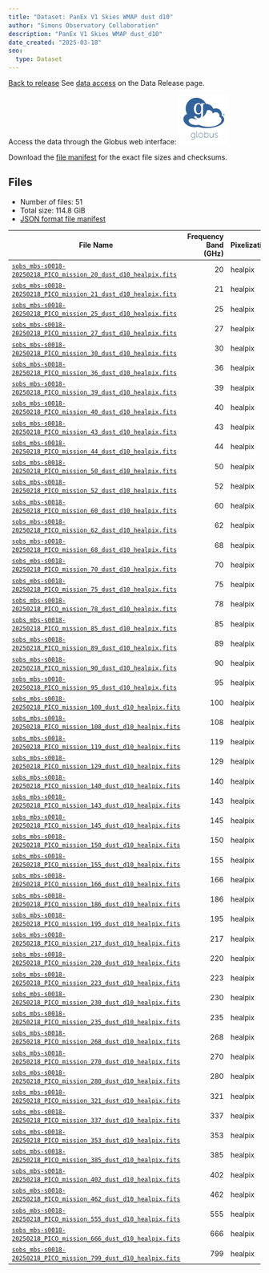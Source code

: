 ```yaml
---
title: "Dataset: PanEx V1 Skies WMAP dust d10"
author: "Simons Observatory Collaboration"
description: "PanEx V1 Skies WMAP dust_d10"
date_created: "2025-03-18"
seo:
  type: Dataset
---
```


[Back to release](./panexv1-compsep.html#datasets)
See [data access](./panexv1-compsep.html#data-access) on the Data Release page.

Access the data through the Globus web interface: [![Download via Globus](images/globus-logo.png)](https://app.globus.org/file-manager?origin_id=53b2a147-ae9d-4bbf-9d18-3b46d133d4bb&origin_path=%2Fpanexp_v1_compsep%2Fdust_d10%2F)

Download the [file manifest](https://g-0a470a.6b7bd8.0ec8.data.globus.org/panexp_v1_compsep/dust_d10/manifest.json) for the exact file sizes and checksums.

## Files

- Number of files: 51
- Total size: 114.8 GiB
- [JSON format file manifest](https://g-0a470a.6b7bd8.0ec8.data.globus.org/panexp_v1_compsep/dust_d10/manifest.json)

|                                                                                                 File Name                                                                                                  | Frequency Band (GHz) | Pixelization |  Size   |
| ---------------------------------------------------------------------------------------------------------------------------------------------------------------------------------------------------------- | -------------------: | ------------ | ------- |
| [`sobs_mbs-s0018-20250218_PICO_mission_20_dust_d10_healpix.fits`](https://g-0a470a.6b7bd8.0ec8.data.globus.org/panexp_v1_compsep/dust_d10/sobs_mbs-s0018-20250218_PICO_mission_20_dust_d10_healpix.fits)   |                   20 | healpix      | 2.3 GiB |
| [`sobs_mbs-s0018-20250218_PICO_mission_21_dust_d10_healpix.fits`](https://g-0a470a.6b7bd8.0ec8.data.globus.org/panexp_v1_compsep/dust_d10/sobs_mbs-s0018-20250218_PICO_mission_21_dust_d10_healpix.fits)   |                   21 | healpix      | 2.3 GiB |
| [`sobs_mbs-s0018-20250218_PICO_mission_25_dust_d10_healpix.fits`](https://g-0a470a.6b7bd8.0ec8.data.globus.org/panexp_v1_compsep/dust_d10/sobs_mbs-s0018-20250218_PICO_mission_25_dust_d10_healpix.fits)   |                   25 | healpix      | 2.3 GiB |
| [`sobs_mbs-s0018-20250218_PICO_mission_27_dust_d10_healpix.fits`](https://g-0a470a.6b7bd8.0ec8.data.globus.org/panexp_v1_compsep/dust_d10/sobs_mbs-s0018-20250218_PICO_mission_27_dust_d10_healpix.fits)   |                   27 | healpix      | 2.3 GiB |
| [`sobs_mbs-s0018-20250218_PICO_mission_30_dust_d10_healpix.fits`](https://g-0a470a.6b7bd8.0ec8.data.globus.org/panexp_v1_compsep/dust_d10/sobs_mbs-s0018-20250218_PICO_mission_30_dust_d10_healpix.fits)   |                   30 | healpix      | 2.3 GiB |
| [`sobs_mbs-s0018-20250218_PICO_mission_36_dust_d10_healpix.fits`](https://g-0a470a.6b7bd8.0ec8.data.globus.org/panexp_v1_compsep/dust_d10/sobs_mbs-s0018-20250218_PICO_mission_36_dust_d10_healpix.fits)   |                   36 | healpix      | 2.3 GiB |
| [`sobs_mbs-s0018-20250218_PICO_mission_39_dust_d10_healpix.fits`](https://g-0a470a.6b7bd8.0ec8.data.globus.org/panexp_v1_compsep/dust_d10/sobs_mbs-s0018-20250218_PICO_mission_39_dust_d10_healpix.fits)   |                   39 | healpix      | 2.3 GiB |
| [`sobs_mbs-s0018-20250218_PICO_mission_40_dust_d10_healpix.fits`](https://g-0a470a.6b7bd8.0ec8.data.globus.org/panexp_v1_compsep/dust_d10/sobs_mbs-s0018-20250218_PICO_mission_40_dust_d10_healpix.fits)   |                   40 | healpix      | 2.3 GiB |
| [`sobs_mbs-s0018-20250218_PICO_mission_43_dust_d10_healpix.fits`](https://g-0a470a.6b7bd8.0ec8.data.globus.org/panexp_v1_compsep/dust_d10/sobs_mbs-s0018-20250218_PICO_mission_43_dust_d10_healpix.fits)   |                   43 | healpix      | 2.3 GiB |
| [`sobs_mbs-s0018-20250218_PICO_mission_44_dust_d10_healpix.fits`](https://g-0a470a.6b7bd8.0ec8.data.globus.org/panexp_v1_compsep/dust_d10/sobs_mbs-s0018-20250218_PICO_mission_44_dust_d10_healpix.fits)   |                   44 | healpix      | 2.3 GiB |
| [`sobs_mbs-s0018-20250218_PICO_mission_50_dust_d10_healpix.fits`](https://g-0a470a.6b7bd8.0ec8.data.globus.org/panexp_v1_compsep/dust_d10/sobs_mbs-s0018-20250218_PICO_mission_50_dust_d10_healpix.fits)   |                   50 | healpix      | 2.3 GiB |
| [`sobs_mbs-s0018-20250218_PICO_mission_52_dust_d10_healpix.fits`](https://g-0a470a.6b7bd8.0ec8.data.globus.org/panexp_v1_compsep/dust_d10/sobs_mbs-s0018-20250218_PICO_mission_52_dust_d10_healpix.fits)   |                   52 | healpix      | 2.3 GiB |
| [`sobs_mbs-s0018-20250218_PICO_mission_60_dust_d10_healpix.fits`](https://g-0a470a.6b7bd8.0ec8.data.globus.org/panexp_v1_compsep/dust_d10/sobs_mbs-s0018-20250218_PICO_mission_60_dust_d10_healpix.fits)   |                   60 | healpix      | 2.3 GiB |
| [`sobs_mbs-s0018-20250218_PICO_mission_62_dust_d10_healpix.fits`](https://g-0a470a.6b7bd8.0ec8.data.globus.org/panexp_v1_compsep/dust_d10/sobs_mbs-s0018-20250218_PICO_mission_62_dust_d10_healpix.fits)   |                   62 | healpix      | 2.3 GiB |
| [`sobs_mbs-s0018-20250218_PICO_mission_68_dust_d10_healpix.fits`](https://g-0a470a.6b7bd8.0ec8.data.globus.org/panexp_v1_compsep/dust_d10/sobs_mbs-s0018-20250218_PICO_mission_68_dust_d10_healpix.fits)   |                   68 | healpix      | 2.3 GiB |
| [`sobs_mbs-s0018-20250218_PICO_mission_70_dust_d10_healpix.fits`](https://g-0a470a.6b7bd8.0ec8.data.globus.org/panexp_v1_compsep/dust_d10/sobs_mbs-s0018-20250218_PICO_mission_70_dust_d10_healpix.fits)   |                   70 | healpix      | 2.3 GiB |
| [`sobs_mbs-s0018-20250218_PICO_mission_75_dust_d10_healpix.fits`](https://g-0a470a.6b7bd8.0ec8.data.globus.org/panexp_v1_compsep/dust_d10/sobs_mbs-s0018-20250218_PICO_mission_75_dust_d10_healpix.fits)   |                   75 | healpix      | 2.3 GiB |
| [`sobs_mbs-s0018-20250218_PICO_mission_78_dust_d10_healpix.fits`](https://g-0a470a.6b7bd8.0ec8.data.globus.org/panexp_v1_compsep/dust_d10/sobs_mbs-s0018-20250218_PICO_mission_78_dust_d10_healpix.fits)   |                   78 | healpix      | 2.3 GiB |
| [`sobs_mbs-s0018-20250218_PICO_mission_85_dust_d10_healpix.fits`](https://g-0a470a.6b7bd8.0ec8.data.globus.org/panexp_v1_compsep/dust_d10/sobs_mbs-s0018-20250218_PICO_mission_85_dust_d10_healpix.fits)   |                   85 | healpix      | 2.3 GiB |
| [`sobs_mbs-s0018-20250218_PICO_mission_89_dust_d10_healpix.fits`](https://g-0a470a.6b7bd8.0ec8.data.globus.org/panexp_v1_compsep/dust_d10/sobs_mbs-s0018-20250218_PICO_mission_89_dust_d10_healpix.fits)   |                   89 | healpix      | 2.3 GiB |
| [`sobs_mbs-s0018-20250218_PICO_mission_90_dust_d10_healpix.fits`](https://g-0a470a.6b7bd8.0ec8.data.globus.org/panexp_v1_compsep/dust_d10/sobs_mbs-s0018-20250218_PICO_mission_90_dust_d10_healpix.fits)   |                   90 | healpix      | 2.3 GiB |
| [`sobs_mbs-s0018-20250218_PICO_mission_95_dust_d10_healpix.fits`](https://g-0a470a.6b7bd8.0ec8.data.globus.org/panexp_v1_compsep/dust_d10/sobs_mbs-s0018-20250218_PICO_mission_95_dust_d10_healpix.fits)   |                   95 | healpix      | 2.3 GiB |
| [`sobs_mbs-s0018-20250218_PICO_mission_100_dust_d10_healpix.fits`](https://g-0a470a.6b7bd8.0ec8.data.globus.org/panexp_v1_compsep/dust_d10/sobs_mbs-s0018-20250218_PICO_mission_100_dust_d10_healpix.fits) |                  100 | healpix      | 2.3 GiB |
| [`sobs_mbs-s0018-20250218_PICO_mission_108_dust_d10_healpix.fits`](https://g-0a470a.6b7bd8.0ec8.data.globus.org/panexp_v1_compsep/dust_d10/sobs_mbs-s0018-20250218_PICO_mission_108_dust_d10_healpix.fits) |                  108 | healpix      | 2.3 GiB |
| [`sobs_mbs-s0018-20250218_PICO_mission_119_dust_d10_healpix.fits`](https://g-0a470a.6b7bd8.0ec8.data.globus.org/panexp_v1_compsep/dust_d10/sobs_mbs-s0018-20250218_PICO_mission_119_dust_d10_healpix.fits) |                  119 | healpix      | 2.3 GiB |
| [`sobs_mbs-s0018-20250218_PICO_mission_129_dust_d10_healpix.fits`](https://g-0a470a.6b7bd8.0ec8.data.globus.org/panexp_v1_compsep/dust_d10/sobs_mbs-s0018-20250218_PICO_mission_129_dust_d10_healpix.fits) |                  129 | healpix      | 2.3 GiB |
| [`sobs_mbs-s0018-20250218_PICO_mission_140_dust_d10_healpix.fits`](https://g-0a470a.6b7bd8.0ec8.data.globus.org/panexp_v1_compsep/dust_d10/sobs_mbs-s0018-20250218_PICO_mission_140_dust_d10_healpix.fits) |                  140 | healpix      | 2.3 GiB |
| [`sobs_mbs-s0018-20250218_PICO_mission_143_dust_d10_healpix.fits`](https://g-0a470a.6b7bd8.0ec8.data.globus.org/panexp_v1_compsep/dust_d10/sobs_mbs-s0018-20250218_PICO_mission_143_dust_d10_healpix.fits) |                  143 | healpix      | 2.3 GiB |
| [`sobs_mbs-s0018-20250218_PICO_mission_145_dust_d10_healpix.fits`](https://g-0a470a.6b7bd8.0ec8.data.globus.org/panexp_v1_compsep/dust_d10/sobs_mbs-s0018-20250218_PICO_mission_145_dust_d10_healpix.fits) |                  145 | healpix      | 2.3 GiB |
| [`sobs_mbs-s0018-20250218_PICO_mission_150_dust_d10_healpix.fits`](https://g-0a470a.6b7bd8.0ec8.data.globus.org/panexp_v1_compsep/dust_d10/sobs_mbs-s0018-20250218_PICO_mission_150_dust_d10_healpix.fits) |                  150 | healpix      | 2.3 GiB |
| [`sobs_mbs-s0018-20250218_PICO_mission_155_dust_d10_healpix.fits`](https://g-0a470a.6b7bd8.0ec8.data.globus.org/panexp_v1_compsep/dust_d10/sobs_mbs-s0018-20250218_PICO_mission_155_dust_d10_healpix.fits) |                  155 | healpix      | 2.3 GiB |
| [`sobs_mbs-s0018-20250218_PICO_mission_166_dust_d10_healpix.fits`](https://g-0a470a.6b7bd8.0ec8.data.globus.org/panexp_v1_compsep/dust_d10/sobs_mbs-s0018-20250218_PICO_mission_166_dust_d10_healpix.fits) |                  166 | healpix      | 2.3 GiB |
| [`sobs_mbs-s0018-20250218_PICO_mission_186_dust_d10_healpix.fits`](https://g-0a470a.6b7bd8.0ec8.data.globus.org/panexp_v1_compsep/dust_d10/sobs_mbs-s0018-20250218_PICO_mission_186_dust_d10_healpix.fits) |                  186 | healpix      | 2.3 GiB |
| [`sobs_mbs-s0018-20250218_PICO_mission_195_dust_d10_healpix.fits`](https://g-0a470a.6b7bd8.0ec8.data.globus.org/panexp_v1_compsep/dust_d10/sobs_mbs-s0018-20250218_PICO_mission_195_dust_d10_healpix.fits) |                  195 | healpix      | 2.3 GiB |
| [`sobs_mbs-s0018-20250218_PICO_mission_217_dust_d10_healpix.fits`](https://g-0a470a.6b7bd8.0ec8.data.globus.org/panexp_v1_compsep/dust_d10/sobs_mbs-s0018-20250218_PICO_mission_217_dust_d10_healpix.fits) |                  217 | healpix      | 2.3 GiB |
| [`sobs_mbs-s0018-20250218_PICO_mission_220_dust_d10_healpix.fits`](https://g-0a470a.6b7bd8.0ec8.data.globus.org/panexp_v1_compsep/dust_d10/sobs_mbs-s0018-20250218_PICO_mission_220_dust_d10_healpix.fits) |                  220 | healpix      | 2.3 GiB |
| [`sobs_mbs-s0018-20250218_PICO_mission_223_dust_d10_healpix.fits`](https://g-0a470a.6b7bd8.0ec8.data.globus.org/panexp_v1_compsep/dust_d10/sobs_mbs-s0018-20250218_PICO_mission_223_dust_d10_healpix.fits) |                  223 | healpix      | 2.3 GiB |
| [`sobs_mbs-s0018-20250218_PICO_mission_230_dust_d10_healpix.fits`](https://g-0a470a.6b7bd8.0ec8.data.globus.org/panexp_v1_compsep/dust_d10/sobs_mbs-s0018-20250218_PICO_mission_230_dust_d10_healpix.fits) |                  230 | healpix      | 2.3 GiB |
| [`sobs_mbs-s0018-20250218_PICO_mission_235_dust_d10_healpix.fits`](https://g-0a470a.6b7bd8.0ec8.data.globus.org/panexp_v1_compsep/dust_d10/sobs_mbs-s0018-20250218_PICO_mission_235_dust_d10_healpix.fits) |                  235 | healpix      | 2.3 GiB |
| [`sobs_mbs-s0018-20250218_PICO_mission_268_dust_d10_healpix.fits`](https://g-0a470a.6b7bd8.0ec8.data.globus.org/panexp_v1_compsep/dust_d10/sobs_mbs-s0018-20250218_PICO_mission_268_dust_d10_healpix.fits) |                  268 | healpix      | 2.3 GiB |
| [`sobs_mbs-s0018-20250218_PICO_mission_270_dust_d10_healpix.fits`](https://g-0a470a.6b7bd8.0ec8.data.globus.org/panexp_v1_compsep/dust_d10/sobs_mbs-s0018-20250218_PICO_mission_270_dust_d10_healpix.fits) |                  270 | healpix      | 2.3 GiB |
| [`sobs_mbs-s0018-20250218_PICO_mission_280_dust_d10_healpix.fits`](https://g-0a470a.6b7bd8.0ec8.data.globus.org/panexp_v1_compsep/dust_d10/sobs_mbs-s0018-20250218_PICO_mission_280_dust_d10_healpix.fits) |                  280 | healpix      | 2.3 GiB |
| [`sobs_mbs-s0018-20250218_PICO_mission_321_dust_d10_healpix.fits`](https://g-0a470a.6b7bd8.0ec8.data.globus.org/panexp_v1_compsep/dust_d10/sobs_mbs-s0018-20250218_PICO_mission_321_dust_d10_healpix.fits) |                  321 | healpix      | 2.3 GiB |
| [`sobs_mbs-s0018-20250218_PICO_mission_337_dust_d10_healpix.fits`](https://g-0a470a.6b7bd8.0ec8.data.globus.org/panexp_v1_compsep/dust_d10/sobs_mbs-s0018-20250218_PICO_mission_337_dust_d10_healpix.fits) |                  337 | healpix      | 2.3 GiB |
| [`sobs_mbs-s0018-20250218_PICO_mission_353_dust_d10_healpix.fits`](https://g-0a470a.6b7bd8.0ec8.data.globus.org/panexp_v1_compsep/dust_d10/sobs_mbs-s0018-20250218_PICO_mission_353_dust_d10_healpix.fits) |                  353 | healpix      | 2.3 GiB |
| [`sobs_mbs-s0018-20250218_PICO_mission_385_dust_d10_healpix.fits`](https://g-0a470a.6b7bd8.0ec8.data.globus.org/panexp_v1_compsep/dust_d10/sobs_mbs-s0018-20250218_PICO_mission_385_dust_d10_healpix.fits) |                  385 | healpix      | 2.3 GiB |
| [`sobs_mbs-s0018-20250218_PICO_mission_402_dust_d10_healpix.fits`](https://g-0a470a.6b7bd8.0ec8.data.globus.org/panexp_v1_compsep/dust_d10/sobs_mbs-s0018-20250218_PICO_mission_402_dust_d10_healpix.fits) |                  402 | healpix      | 2.3 GiB |
| [`sobs_mbs-s0018-20250218_PICO_mission_462_dust_d10_healpix.fits`](https://g-0a470a.6b7bd8.0ec8.data.globus.org/panexp_v1_compsep/dust_d10/sobs_mbs-s0018-20250218_PICO_mission_462_dust_d10_healpix.fits) |                  462 | healpix      | 2.3 GiB |
| [`sobs_mbs-s0018-20250218_PICO_mission_555_dust_d10_healpix.fits`](https://g-0a470a.6b7bd8.0ec8.data.globus.org/panexp_v1_compsep/dust_d10/sobs_mbs-s0018-20250218_PICO_mission_555_dust_d10_healpix.fits) |                  555 | healpix      | 2.3 GiB |
| [`sobs_mbs-s0018-20250218_PICO_mission_666_dust_d10_healpix.fits`](https://g-0a470a.6b7bd8.0ec8.data.globus.org/panexp_v1_compsep/dust_d10/sobs_mbs-s0018-20250218_PICO_mission_666_dust_d10_healpix.fits) |                  666 | healpix      | 2.3 GiB |
| [`sobs_mbs-s0018-20250218_PICO_mission_799_dust_d10_healpix.fits`](https://g-0a470a.6b7bd8.0ec8.data.globus.org/panexp_v1_compsep/dust_d10/sobs_mbs-s0018-20250218_PICO_mission_799_dust_d10_healpix.fits) |                  799 | healpix      | 2.3 GiB |
